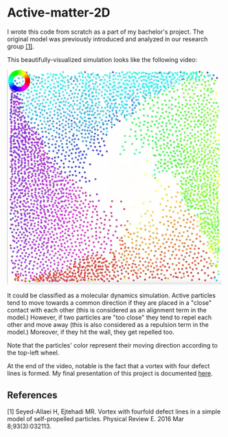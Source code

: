 # Active-matter-2D


I wrote this code from scratch as a part of my bachelor's project. The original model was previously introduced and analyzed in our research group [[1]](#1).

This beautifully-visualized simulation looks like the following video:

<a href="https://www.youtube.com/watch?v=QI_4dZvm48M&ab_channel=KayhanMomeni">
         <img alt="2D Active Matter Simulation Video" src="https://github.com/kayhan-momeni-1995/Active-matter-2D/blob/main/2D%20active%20matter.png?raw=true"
              width=500"></a>
                   
It could be classified as a molecular dynamics simulation. Active particles tend to move towards a common direction if they are placed in a "close" contact with each other (this is considered as an alignment term in the model.) However, if two particles are "too close" they tend to repel each other and move away (this is also considered as a repulsion term in the model.) Moreover, if they hit the wall, they get repelled too.

Note that the particles' color represent their moving direction according to the top-left wheel.
                        
At the end of the video, notable is the fact that a vortex with four defect lines is formed. My final presentation of this project is documented [here](http://softmatter.physics.sharif.edu/wp-content/uploads/2018/09/kayhan/assets/player/KeynoteDHTMLPlayer.html).


## References
<a id="1">[1]</a> 
Seyed-Allaei H, Ejtehadi MR.
Vortex with fourfold defect lines in a simple model of self-propelled particles.
Physical Review E. 2016 Mar 8;93(3):032113.
